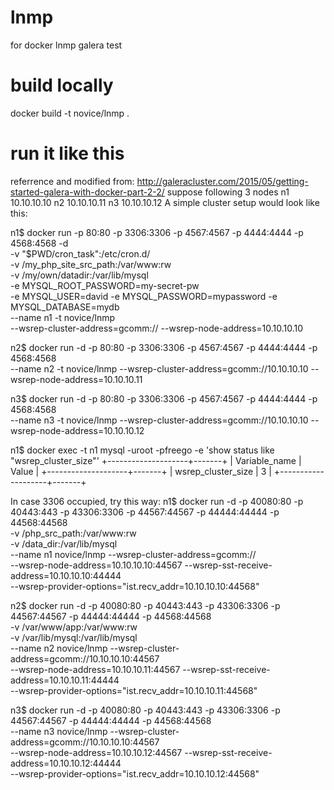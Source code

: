 # lnmp
for docker lnmp galera test
# build locally
docker build -t novice/lnmp .
# run it like this
referrence and modified from:
http://galeracluster.com/2015/05/getting-started-galera-with-docker-part-2-2/
suppose following 3 nodes
n1 10.10.10.10
n2 10.10.10.11
n3 10.10.10.12
A simple cluster setup would look like this:

n1$ docker run -p 80:80 -p 3306:3306 -p 4567:4567 -p 4444:4444 -p 4568:4568 -d \
-v "$PWD/cron_task":/etc/cron.d/ \
-v /my_php_site_src_path:/var/www:rw \
-v /my/own/datadir:/var/lib/mysql  \
-e MYSQL_ROOT_PASSWORD=my-secret-pw \
-e MYSQL_USER=david -e MYSQL_PASSWORD=mypassword -e MYSQL_DATABASE=mydb \
--name n1 -t novice/lnmp \
--wsrep-cluster-address=gcomm:// --wsrep-node-address=10.10.10.10

n2$ docker run -d -p 80:80 -p 3306:3306 -p 4567:4567 -p 4444:4444 -p 4568:4568 \
--name n2 -t novice/lnmp 
--wsrep-cluster-address=gcomm://10.10.10.10 --wsrep-node-address=10.10.10.11

n3$ docker run -d -p 80:80 -p 3306:3306 -p 4567:4567 -p 4444:4444 -p 4568:4568 \
--name n3 -t novice/lnmp 
--wsrep-cluster-address=gcomm://10.10.10.10 --wsrep-node-address=10.10.10.12

n1$ docker exec -t n1 mysql -uroot -pfreego -e 'show status like "wsrep_cluster_size"'
+--------------------+-------+
| Variable_name      | Value |
+--------------------+-------+
| wsrep_cluster_size |     3 |
+--------------------+-------+

In case 3306 occupied, try this way:
n1$ docker run -d -p 40080:80 -p 40443:443 -p 43306:3306 -p 44567:44567 -p 44444:44444 -p 44568:44568 \
-v /php_src_path:/var/www:rw \
-v /data_dir:/var/lib/mysql  \
--name n1 novice/lnmp --wsrep-cluster-address=gcomm:// \
--wsrep-node-address=10.10.10.10:44567 --wsrep-sst-receive-address=10.10.10.10:44444 \
--wsrep-provider-options="ist.recv_addr=10.10.10.10:44568"

n2$ docker run -d -p 40080:80 -p 40443:443  -p 43306:3306 -p 44567:44567 -p 44444:44444 -p 44568:44568 \
-v /var/www/app:/var/www:rw \
-v /var/lib/mysql:/var/lib/mysql  \
--name n2 novice/lnmp --wsrep-cluster-address=gcomm://10.10.10.10:44567 \
--wsrep-node-address=10.10.10.11:44567 --wsrep-sst-receive-address=10.10.10.11:44444 \
--wsrep-provider-options="ist.recv_addr=10.10.10.11:44568"

n3$ docker run -d -p 40080:80 -p 40443:443  -p 43306:3306 -p 44567:44567 -p 44444:44444 -p 44568:44568 \
--name n3 novice/lnmp --wsrep-cluster-address=gcomm://10.10.10.10:44567 \
--wsrep-node-address=10.10.10.12:44567 --wsrep-sst-receive-address=10.10.10.12:44444 \
--wsrep-provider-options="ist.recv_addr=10.10.10.12:44568"

